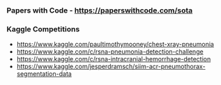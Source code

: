 ### Papers with Code - https://paperswithcode.com/sota

### Kaggle Competitions
* https://www.kaggle.com/paultimothymooney/chest-xray-pneumonia
* https://www.kaggle.com/c/rsna-pneumonia-detection-challenge
* https://www.kaggle.com/c/rsna-intracranial-hemorrhage-detection
* https://www.kaggle.com/jesperdramsch/siim-acr-pneumothorax-segmentation-data




